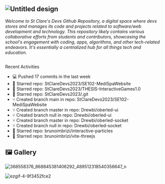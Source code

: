 ## ![Untitled design](https://github.com/StClareDevs2023/.github/assets/63950629/c89c9ca1-4ff5-40d3-a83f-697eb00dc77a)

_Welcome to St Clare's Devs Github Repository, a digital space where devs stores and manages its code and projects related to software/web development and technology. This repository likely contains various collaborative efforts from students and contributors, showcasing the school's engagement with coding, apps, algorithms, and other tech-related endeavors. It's essentially a centralized hub for all things tech and education._

##
Recent Activities
- 💻 Pushed 17 commits in the last week
- 🌟 Starred repo: StClareDevs2023/SE102-MediSpaWebsite
- 🌟 Starred repo: StClareDevs2023/THESIS-InteractiveGames1.0
- 🌟 Starred repo: StClareDevs2023/.git
- ⑂ Created branch main in repo: StClareDevs2023/SE102-MediSpaWebsite
- ⑂ Created branch master in repo: Drewbi/oberled-ui
- ⑂ Created branch null in repo: Drewbi/oberled-ui
- ⑂ Created branch master in repo: Drewbi/oberled-socket
- ⑂ Created branch null in repo: Drewbi/oberled-socket
- 🌟 Starred repo: brunoimbrizi/interactive-particles
- 🌟 Starred repo: brunoimbrizi/vite-threejs
##



## 🖼️ Gallery

![368558376_868845381406292_489512318540356647_n](https://github.com/StClareDevs2023/.github/assets/63950629/047485a9-a9cb-479d-8c72-8f2b37fe0ba2)

![ezgif-4-9f3452fce2](https://github.com/StClareDevs2023/.github/assets/63950629/6da8ddc5-42f5-44b7-9b2d-bfb370e708e5)
